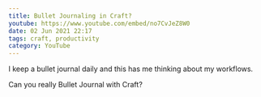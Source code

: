 ```yaml
---
title: Bullet Journaling in Craft?
youtube: https://www.youtube.com/embed/no7CvJeZ8W0
date: 02 Jun 2021 22:17
tags: craft, productivity
category: YouTube
---
```


I keep a bullet journal daily and this has me thinking about my workflows. 

Can you really Bullet Journal with Craft?
